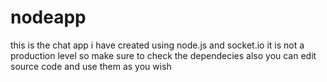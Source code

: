 # nodeapp
this is the chat app i have created using node.js and socket.io it is not a production level so make sure to check the dependecies also you can edit source code and use them as you wish
